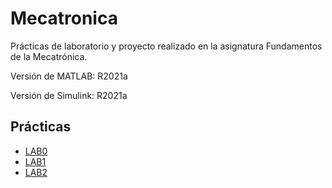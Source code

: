 # Mecatronica
Prácticas de laboratorio y proyecto realizado en la asignatura Fundamentos de la Mecatrónica.

Versión de MATLAB: R2021a

Versión de Simulink: R2021a

## Prácticas 
- [LAB0](./LAB0/)
- [LAB1](./LAB1/)
- [LAB2](./LAB2/)